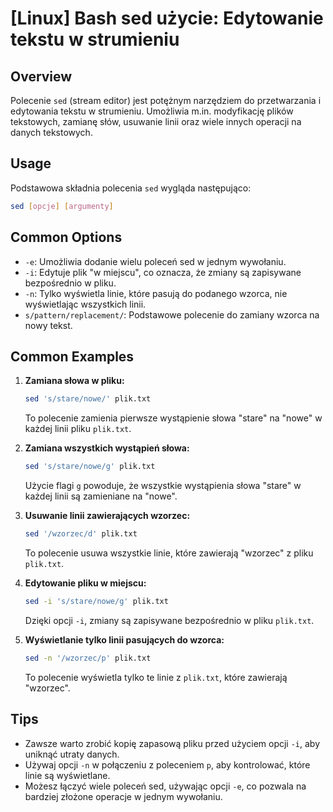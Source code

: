 # [Linux] Bash sed użycie: Edytowanie tekstu w strumieniu

## Overview
Polecenie `sed` (stream editor) jest potężnym narzędziem do przetwarzania i edytowania tekstu w strumieniu. Umożliwia m.in. modyfikację plików tekstowych, zamianę słów, usuwanie linii oraz wiele innych operacji na danych tekstowych.

## Usage
Podstawowa składnia polecenia `sed` wygląda następująco:

```bash
sed [opcje] [argumenty]
```

## Common Options
- `-e`: Umożliwia dodanie wielu poleceń sed w jednym wywołaniu.
- `-i`: Edytuje plik "w miejscu", co oznacza, że zmiany są zapisywane bezpośrednio w pliku.
- `-n`: Tylko wyświetla linie, które pasują do podanego wzorca, nie wyświetlając wszystkich linii.
- `s/pattern/replacement/`: Podstawowe polecenie do zamiany wzorca na nowy tekst.

## Common Examples
1. **Zamiana słowa w pliku:**
   ```bash
   sed 's/stare/nowe/' plik.txt
   ```
   To polecenie zamienia pierwsze wystąpienie słowa "stare" na "nowe" w każdej linii pliku `plik.txt`.

2. **Zamiana wszystkich wystąpień słowa:**
   ```bash
   sed 's/stare/nowe/g' plik.txt
   ```
   Użycie flagi `g` powoduje, że wszystkie wystąpienia słowa "stare" w każdej linii są zamieniane na "nowe".

3. **Usuwanie linii zawierających wzorzec:**
   ```bash
   sed '/wzorzec/d' plik.txt
   ```
   To polecenie usuwa wszystkie linie, które zawierają "wzorzec" z pliku `plik.txt`.

4. **Edytowanie pliku w miejscu:**
   ```bash
   sed -i 's/stare/nowe/g' plik.txt
   ```
   Dzięki opcji `-i`, zmiany są zapisywane bezpośrednio w pliku `plik.txt`.

5. **Wyświetlanie tylko linii pasujących do wzorca:**
   ```bash
   sed -n '/wzorzec/p' plik.txt
   ```
   To polecenie wyświetla tylko te linie z `plik.txt`, które zawierają "wzorzec".

## Tips
- Zawsze warto zrobić kopię zapasową pliku przed użyciem opcji `-i`, aby uniknąć utraty danych.
- Używaj opcji `-n` w połączeniu z poleceniem `p`, aby kontrolować, które linie są wyświetlane.
- Możesz łączyć wiele poleceń sed, używając opcji `-e`, co pozwala na bardziej złożone operacje w jednym wywołaniu.